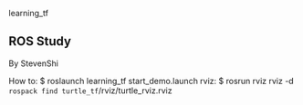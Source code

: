 learning_tf

ROS Study
--------------
By StevenShi

How to:
$ roslaunch learning_tf start_demo.launch
rviz:
$ rosrun rviz rviz -d `rospack find turtle_tf`/rviz/turtle_rviz.rviz
